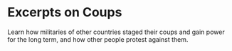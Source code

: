 # Excerpts on Coups

Learn how militaries of other countries staged their coups and gain power for the long term, and how other people protest against them.